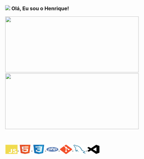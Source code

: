 ### <img src="https://github.com/TheDudeThatCode/TheDudeThatCode/blob/master/Assets/Hi.gif" width="29px"> **Olá, Eu sou o Henrique!**

<div>
  <a href="https://github.com/Henrique28">
  <img height="180em" width="430px" src="https://github-readme-stats.vercel.app/api?username=Henrique28&show_icons=true&theme=tokyonight&include_all_commits=true&count_private=true&custom_title=Henrique GitHub Stats:"/>
  <img height="180em" width="430px" src="https://github-readme-stats.vercel.app/api/top-langs/?username=Henrique28&layout=compact&langs_count=7&theme=tokyonight"/>
</div>
  
##
  
<div style="display: inline_block"><br>
  
  <img align="center" height="30" width="40" src="https://raw.githubusercontent.com/devicons/devicon/master/icons/javascript/javascript-plain.svg">  
  <img align="center" height="30" width="40" src="https://raw.githubusercontent.com/devicons/devicon/master/icons/html5/html5-original.svg">
  <img align="center" height="30" width="40" src="https://raw.githubusercontent.com/devicons/devicon/master/icons/css3/css3-original.svg">
  <img align="center" height="30" width="40" src="https://raw.githubusercontent.com/devicons/devicon/master/icons/php/php-plain.svg">
  <img align="center" height="30" width="40" src="https://raw.githubusercontent.com/devicons/devicon/master/icons/git/git-plain.svg">
  <img align="center" height="30" width="40" src="https://raw.githubusercontent.com/devicons/devicon/master/icons/mysql/mysql-plain.svg">
  <img align="center" height="30" width="40" src="https://raw.githubusercontent.com/devicons/devicon/master/icons/vscode/vscode-plain.svg">  
  
</div>

##
  
<!--
**Henrique28/Henrique28** is a ✨ _special_ ✨ repository because its `README.md` (this file) appears on your GitHub profile.

Here are some ideas to get you started:
vscode-plain

- 🔭 I’m currently working on ...
- 🌱 I’m currently learning ...
- 👯 I’m looking to collaborate on ...
- 🤔 I’m looking for help with ...
- 💬 Ask me about ...
- 📫 How to reach me: ...
- 😄 Pronouns: ...
- ⚡ Fun fact: ...
-->
